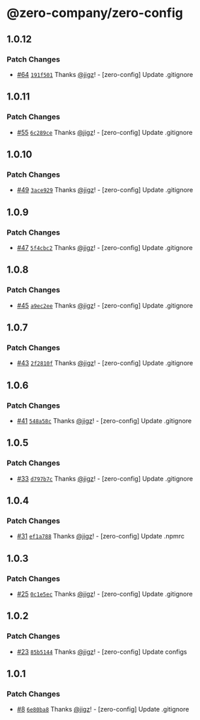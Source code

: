 # @zero-company/zero-config

## 1.0.12

### Patch Changes

- [#64](https://github.com/zero-company/zero-community/pull/64) [`191f501`](https://github.com/zero-company/zero-community/commit/191f50119413a5ce2752e8d6b8db548cefc3dc8b) Thanks [@jigz](https://github.com/jigz)! - [zero-config] Update .gitignore

## 1.0.11

### Patch Changes

- [#55](https://github.com/zero-company/zero-community/pull/55) [`6c289ce`](https://github.com/zero-company/zero-community/commit/6c289ce466a01565e24053d4cf529c858206e3ab) Thanks [@jigz](https://github.com/jigz)! - [zero-config] Update .gitignore

## 1.0.10

### Patch Changes

- [#49](https://github.com/zero-company/zero-community/pull/49) [`3ace929`](https://github.com/zero-company/zero-community/commit/3ace9290dccbcee32ec616937303e371a82e4c52) Thanks [@jigz](https://github.com/jigz)! - [zero-config] Update .gitignore

## 1.0.9

### Patch Changes

- [#47](https://github.com/zero-company/zero-community/pull/47) [`5f4cbc2`](https://github.com/zero-company/zero-community/commit/5f4cbc2b6d86dca36dbe3b68d3ff5e1b27748d1b) Thanks [@jigz](https://github.com/jigz)! - [zero-config] Update .gitignore

## 1.0.8

### Patch Changes

- [#45](https://github.com/zero-company/zero-community/pull/45) [`a9ec2ee`](https://github.com/zero-company/zero-community/commit/a9ec2ee52075207329c5113ea5107a26409ddc38) Thanks [@jigz](https://github.com/jigz)! - [zero-config] Update .gitignore

## 1.0.7

### Patch Changes

- [#43](https://github.com/zero-company/zero-community/pull/43) [`2f2810f`](https://github.com/zero-company/zero-community/commit/2f2810f126ee8aa47a10e8a7382e6e9246ebb91a) Thanks [@jigz](https://github.com/jigz)! - [zero-config] Update .gitignore

## 1.0.6

### Patch Changes

- [#41](https://github.com/zero-company/zero-community/pull/41) [`548a58c`](https://github.com/zero-company/zero-community/commit/548a58caa2f57f15baf2a7b9ce1559c5c1181098) Thanks [@jigz](https://github.com/jigz)! - [zero-config] Update .gitignore

## 1.0.5

### Patch Changes

- [#33](https://github.com/zero-company/zero-community/pull/33) [`d797b7c`](https://github.com/zero-company/zero-community/commit/d797b7c83cd9d0dafcc69dd4a074e2f7ca4a5c2c) Thanks [@jigz](https://github.com/jigz)! - [zero-config] Update .gitignore

## 1.0.4

### Patch Changes

- [#31](https://github.com/zero-company/zero-community/pull/31) [`ef1a788`](https://github.com/zero-company/zero-community/commit/ef1a7884f4d1cfd983143263b3f86789445af69d) Thanks [@jigz](https://github.com/jigz)! - [zero-config] Update .npmrc

## 1.0.3

### Patch Changes

- [#25](https://github.com/zero-company/zero-community/pull/25) [`0c1e5ec`](https://github.com/zero-company/zero-community/commit/0c1e5ec330c3edbf7d94520b9f191d1f05a55c47) Thanks [@jigz](https://github.com/jigz)! - [zero-config] Update .gitignore

## 1.0.2

### Patch Changes

- [#23](https://github.com/zero-company/zero-community/pull/23) [`85b5144`](https://github.com/zero-company/zero-community/commit/85b51441b916dc2161befc25bf097a4fa9871d7f) Thanks [@jigz](https://github.com/jigz)! - [zero-config] Update configs

## 1.0.1

### Patch Changes

- [#8](https://github.com/zero-company/zero-community/pull/8) [`6e80ba8`](https://github.com/zero-company/zero-community/commit/6e80ba8f04b5fe7b40c6e5c169dc3d99ece01d9e) Thanks [@jigz](https://github.com/jigz)! - [zero-config] Update .gitignore
